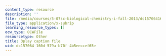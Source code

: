 ```yaml
---
content_type: resource
description: ''
file: /media/courses/5-07sc-biological-chemistry-i-fall-2013/dc157064160d579ab70f4b5eeccef65e_qa8IepmE5Mw.vtt
file_type: application/x-subrip
learning_resource_types: []
ocw_type: OCWFile
resourcetype: Other
title: 3play caption file
uid: dc157064-160d-579a-b70f-4b5eeccef65e
---
```


